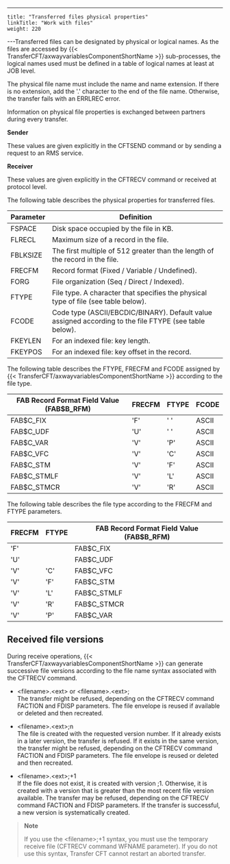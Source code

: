 ---
    title: "Transferred files physical properties"
    linkTitle: "Work with files"
    weight: 220
---Transferred files can be designated by physical or logical names. As the files are accessed by {{< TransferCFT/axwayvariablesComponentShortName  >}} sub-processes, the logical names used must be defined in a table of logical names at least at JOB level.

The physical file name must include the name and name extension. If there is no extension, add the '.' character to the end of the file name. Otherwise, the transfer fails with an ERRLREC error.

Information on physical file properties is exchanged between partners during every transfer.

****Sender****

These values are given explicitly in the CFTSEND command or by sending a request to an RMS service.

****Receiver****

These values are given explicitly in the CFTRECV command or received at protocol level.

The following table describes the physical properties for transferred files.


| Parameter  | Definition  |
| --- | --- |
| FSPACE | Disk space occupied by the file in KB. |
| FLRECL | Maximum size of a record in the file. |
| FBLKSIZE | The first multiple of 512 greater than the length of the record in the file. |
| FRECFM | Record format (Fixed / Variable / Undefined). |
| FORG | File organization (Seq / Direct / Indexed). |
| FTYPE | File type. A character that specifies the physical type of file (see table below). |
| FCODE | Code type (ASCII/EBCDIC/BINARY). Default value assigned according to the file FTYPE (see table below). |
| FKEYLEN | For an indexed file: key length. |
| FKEYPOS | For an indexed file: key offset in the record. |


The following table describes the FTYPE, FRECFM and FCODE assigned by {{< TransferCFT/axwayvariablesComponentShortName  >}} according to the file type.


| FAB Record Format Field Value (FAB$B_RFM)  | FRECFM  | FTYPE  | FCODE  |
| --- | --- | --- | --- |
| FAB$C_FIX | 'F' | ' ' | ASCII |
| FAB$C_UDF | 'U' | ' ' | ASCII |
| FAB$C_VAR | 'V' | 'P' | ASCII |
| FAB$C_VFC | 'V' | 'C' | ASCII |
| FAB$C_STM | 'V' | 'F' | ASCII |
| FAB$C_STMLF | 'V' | 'L' | ASCII |
| FAB$C_STMCR | 'V' | 'R' | ASCII |


The following table describes the file type according to the FRECFM and FTYPE parameters.


| FRECFM  | FTYPE  | FAB Record Format Field Value (FAB$B_RFM)  |
| --- | --- | --- |
| 'F' |   | FAB$C_FIX |
| 'U' |   | FAB$C_UDF |
| 'V' | 'C' | FAB$C_VFC |
| 'V' | 'F' | FAB$C_STM |
| 'V' | 'L' | FAB$C_STMLF |
| 'V' | 'R' | FAB$C_STMCR |
| 'V' | 'P' | FAB$C_VAR |


## Received file versions

During receive operations, {{< TransferCFT/axwayvariablesComponentShortName  >}} can generate successive file versions according to the file name syntax associated with the CFTRECV command.

- &lt;filename>.&lt;ext> or &lt;filename>.&lt;ext>;  
    The transfer might be refused, depending on the CFTRECV command FACTION and FDISP parameters. The file envelope is reused if available or deleted and then recreated.

<!-- -->

- &lt;filename>.&lt;ext>;n   
    The file is created with the requested version number. If it already exists in a later version, the transfer is refused. If it exists in the same version, the transfer might be refused, depending on the CFTRECV command FACTION and FDISP parameters. The file envelope is reused or deleted and then recreated.

<!-- -->

- &lt;filename>.&lt;ext>;+1   
    If the file does not exist, it is created with version ;1. Otherwise, it is created with a version that is greater than the most recent file version available. The transfer may be refused, depending on the CFTRECV command FACTION and FDISP parameters. If the transfer is successful, a new version is systematically created.

> **Note**
>
> If you use the &lt;filename>;+1 syntax, you must use the temporary receive file (CFTRECV command WFNAME parameter). If you do not use this syntax, Transfer CFT cannot restart an aborted transfer.
